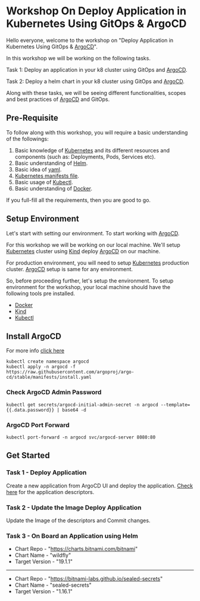 # Workshop On Deploy Application in Kubernetes Using GitOps & ArgoCD

Hello everyone, welcome to the workshop on "Deploy Application in Kubernetes Using GitOps & [ArgoCD](https://argo-cd.readthedocs.io/en/stable/)". 

In this workshop we will be working on the following tasks.

Task 1: Deploy an application in your k8 cluster using GitOps and [ArgoCD](https://argo-cd.readthedocs.io/en/stable/).

Task 2: Deploy a helm chart in your k8 cluster using GitOps and [ArgoCD](https://argo-cd.readthedocs.io/en/stable/).

Along with these tasks, we will be seeing different functionalities, scopes and best practices of [ArgoCD](https://argo-cd.readthedocs.io/en/stable/) and GitOps.

## Pre-Requisite

To follow along with this workshop, you will require a basic understanding of the followings:

1. Basic knowledge of [Kubernetes](https://kubernetes.io/) and its different resources and components (such as: Deployments, Pods, Services etc).
2. Basic understanding of [Helm](https://helm.sh/).
3. Basic idea of [yaml](https://yaml.org/).
4. [Kubernetes manifests file](https://spacelift.io/blog/kubernetes-manifest-file#what-is-a-kubernetes-manifest-file).
5. Basic usage of [Kubectl](https://kubernetes.io/docs/tasks/tools/).
6. Basic understanding of [Docker](https://docker.io/). 

If you full-fill all the requirements, then you are good to go.

## Setup Environment

Let's start with setting our environment. To start working with [ArgoCD](https://argo-cd.readthedocs.io/en/stable/). 

For this workshop we will be working on our local machine. We'll setup [Kubernetes](https://kubernetes.io/) cluster using [Kind](https://kind.sigs.k8s.io/) deploy [ArgoCD](https://argo-cd.readthedocs.io/en/stable/) on our machine. 

For production environment, you will need to setup [Kubernetes](https://kubernetes.io/) production cluster. [ArgoCD](https://argo-cd.readthedocs.io/en/stable/) setup is same for any environment.

So, before proceeding further, let's setup the environment. To setup environment for the workshop, your local machine should have the following tools pre installed.

* [Docker](https://docker.io/)
* [Kind](https://kind.sigs.k8s.io/)
* [Kubectl](https://kubernetes.io/docs/tasks/tools/)

## Install ArgoCD

For more info [click here](https://argo-cd.readthedocs.io/en/stable/getting_started/#1-install-argo-cd)

```
kubectl create namespace argocd
kubectl apply -n argocd -f https://raw.githubusercontent.com/argoproj/argo-cd/stable/manifests/install.yaml
```

### Check ArgoCD Admin Password

```
kubectl get secrets/argocd-initial-admin-secret -n argocd --template={{.data.password}} | base64 -d
```

### ArgoCD Port Forward

```
kubectl port-forward -n argocd svc/argocd-server 8080:80
```


## Get Started

### Task 1 - Deploy Application

Create a new application from ArgoCD UI and deploy the application. [Check here](https://github.com/shaekhhasanshoron/kcd-workshop-gitops-argocd/tree/main/manifests/demo-app) for the application descriptors.

### Task 2 - Update the Image Deploy Application

Update the Image of the descriptors and Commit changes.


### Task 3 - On Board an Application using Helm

* Chart Repo - "https://charts.bitnami.com/bitnami"
* Chart Name - "wildfly"
* Target Version - "19.1.1"

----------------------------------------------------------------



* Chart Repo - "https://bitnami-labs.github.io/sealed-secrets"
* Chart Name - "sealed-secrets"
* Target Version - "1.16.1"

